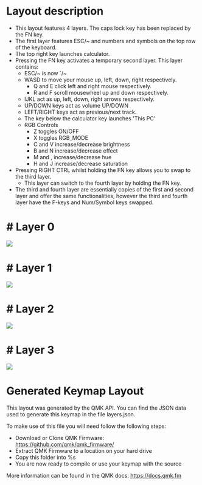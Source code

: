 # Layout description

* This layout features 4 layers. The caps lock key has been replaced by the FN key.
* The first layer features ESC/~ and numbers and symbols on the top row of the keyboard.
* The top right key launches calculator.
* Pressing the FN key activates a temporary second layer. This layer contains:
	* ESC/~ is now `/~
	* WASD to move your mouse up, left, down, right respectively.
		* Q and E click left and right mouse respectively.
		* R and F scroll mousewheel up and down respectively.
	* IJKL act as up, left, down, right arrows respectively.
	* UP/DOWN keys act as volume UP/DOWN
	* LEFT/RIGHT keys act as previous/next track.
	* The key below the calculator key launches 'This PC'
	* RGB Controls
		* Z toggles ON/OFF
		* X toggles RGB_MODE
		* C and V increase/decrease brightness
		* B and N increase/decrease effect
		* M and , increase/decrease hue
		* H and J increase/decrease saturation
* Pressing RIGHT CTRL whilst holding the FN key allows you to swap to the third layer.
	* This layer can switch to the fourth layer by holding the FN key.
* The third and fourth layer are essentially copies of the first and second layer and offer the same functionalities, however the third and fourth layer have the F-keys and Num/Symbol keys swapped.

# # Layer 0

![](https://i.imgur.com/9U9PaTw.png)

# # Layer 1

![](https://i.imgur.com/rqqjiyn.png)

# # Layer 2

![](https://i.imgur.com/A7YkrTF.png)

# # Layer 3

![](https://i.imgur.com/sxJ1ocF.png)

# Generated Keymap Layout

This layout was generated by the QMK API. You can find the JSON data used to
generate this keymap in the file layers.json.

To make use of this file you will need follow the following steps:

* Download or Clone QMK Firmware: <https://github.com/qmk/qmk_firmware/>
* Extract QMK Firmware to a location on your hard drive
* Copy this folder into %s
* You are now ready to compile or use your keymap with the source

More information can be found in the QMK docs: <https://docs.qmk.fm>